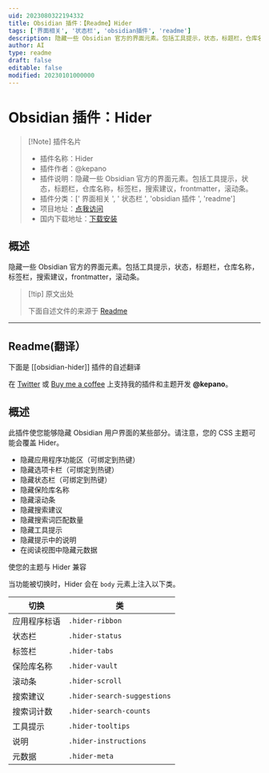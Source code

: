 ```yaml
---
uid: 2023080322194332
title: Obsidian 插件：【Readme】Hider
tags: ['界面相关', '状态栏', 'obsidian插件', 'readme']
description: 隐藏一些 Obsidian 官方的界面元素。包括工具提示，状态，标题栏，仓库名称，标签栏，搜索建议，frontmatter，滚动条。
author: AI
type: readme
draft: false
editable: false
modified: 20230101000000
---
```


# Obsidian 插件：Hider

> [!Note] 插件名片
> - 插件名称：Hider
> - 插件作者：@kepano
> - 插件说明：隐藏一些 Obsidian 官方的界面元素。包括工具提示，状态，标题栏，仓库名称，标签栏，搜索建议，frontmatter，滚动条。
> - 插件分类：[' 界面相关 ', ' 状态栏 ', 'obsidian 插件 ', 'readme']
> - 项目地址：[点我访问](https://github.com/kepano/obsidian-hider)
> - 国内下载地址：[下载安装](https://pkmer.cn/products/plugin/pluginMarket/?obsidian-hider)

## 概述

隐藏一些 Obsidian 官方的界面元素。包括工具提示，状态，标题栏，仓库名称，标签栏，搜索建议，frontmatter，滚动条。

> [!tip] 原文出处
>
>下面自述文件的来源于 [Readme](https://ghproxy.net/https://raw.githubusercontent.com/kepano/obsidian-hider/master/README.md)
>

---

## Readme(翻译）

下面是 [[obsidian-hider]] 插件的自述翻译

在 [Twitter](https://www.twitter.com/kepano) 或 [Buy me a coffee](https://www.buymeacoffee.com/kepano) 上支持我的插件和主题开发 **@kepano**。

## 概述

此插件使您能够隐藏 Obsidian 用户界面的某些部分。请注意，您的 CSS 主题可能会覆盖 Hider。

- 隐藏应用程序功能区（可绑定到热键）
- 隐藏选项卡栏（可绑定到热键）
- 隐藏状态栏（可绑定到热键）
- 隐藏保险库名称
- 隐藏滚动条
- 隐藏搜索建议
- 隐藏搜索词匹配数量
- 隐藏工具提示
- 隐藏提示中的说明
- 在阅读视图中隐藏元数据

使您的主题与 Hider 兼容

当功能被切换时，Hider 会在 `body` 元素上注入以下类。

| 切换 | 类 |
| ------ | ----- |
| 应用程序标语 | `.hider-ribbon` |
| 状态栏 | `.hider-status` |
| 标签栏 | `.hider-tabs` |
| 保险库名称 | `.hider-vault` |
| 滚动条 | `.hider-scroll` |
| 搜索建议 | `.hider-search-suggestions` |
| 搜索词计数 | `.hider-search-counts` |
| 工具提示 | `.hider-tooltips` |
| 说明 | `.hider-instructions` |
| 元数据 | `.hider-meta` |